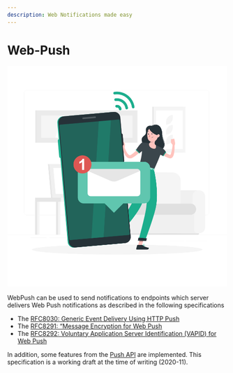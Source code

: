 ```yaml
---
description: Web Notifications made easy
---
```


# Web-Push

![Illustration by Freepik Stories \(https://stories.freepik.com/communication\)](.gitbook/assets/messages-rafiki.svg)

  
WebPush can be used to send notifications to endpoints which server delivers Web Push notifications as described in the following specifications

* The [RFC8030: Generic Event Delivery Using HTTP Push](https://tools.ietf.org/html/rfc8030)
* The [RFC8291: “Message Encryption for Web Push](https://tools.ietf.org/html/rfc8291)
* The [RFC8292: Voluntary Application Server Identification \(VAPID\) for Web Push](https://tools.ietf.org/html/rfc8292)

In addition, some features from the [Push API](https://w3c.github.io/push-api/) are implemented. This specification is a working draft at the time of writing \(2020-11\).



